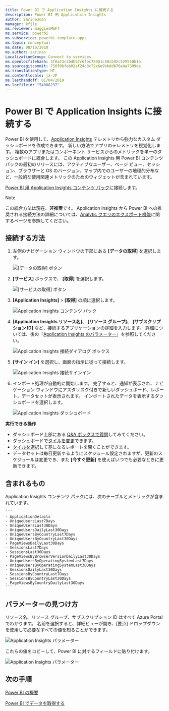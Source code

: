 ```yaml
---
title: Power BI で Application Insights に接続する
description: Power BI 用 Application Insights
author: SarinaJoan
manager: kfile
ms.reviewer: maggiesMSFT
ms.service: powerbi
ms.subservice: powerbi-template-apps
ms.topic: conceptual
ms.date: 08/10/2018
ms.author: sarinas
LocalizationGroup: Connect to services
ms.openlocfilehash: 3f0a23c2bdb97c6fbc75981c40cb92c529550b1b
ms.sourcegitcommit: 750f0bfab02af24c8c72e6e9bbdd876e4a7399de
ms.translationtype: HT
ms.contentlocale: ja-JP
ms.lasthandoff: 01/04/2019
ms.locfileid: "54008237"
---
```

# <a name="connect-to-application-insights-with-power-bi"></a>Power BI で Application Insights に接続する
Power BI を使用して、[Application Insights](/azure/application-insights/app-insights-overview/) テレメトリから強力なカスタム ダッシュボードを作成できます。 新しい方法でアプリのテレメトリを視覚化します。 複数のアプリまたはコンポーネント サービスからのメトリックを単一のダッシュボードに統合します。 この Application Insights 用 Power BI コンテンツ パックの最初のリリースには、アクティブなユーザー、ページ ビュー、セッション、ブラウザーと OS のバージョン、マップ内でのユーザーの地理的分布など、一般的な使用関連メトリックのためのウィジェットが含まれています。

[Power BI 用 Application Insights コンテンツ パック](https://app.powerbi.com/getdata/services/application-insights)に接続します。

>[!NOTE]
>この統合方法は現在、**非推奨**です。 Application Insights から Power BI への推奨される接続方法の詳細については、[Analytic クエリのエクスポート機能](https://docs.microsoft.com/azure/application-insights/app-insights-export-power-bi#export-analytics-queries)に関するページを参照してください。

## <a name="how-to-connect"></a>接続する方法
1. 左側のナビゲーション ウィンドウの下部にある **[データの取得]** を選択します。
   
    ![[データの取得] ボタン](media/service-connect-to-application-insights/pbi_getdata.png)
2. **[サービス]** ボックスで、 **[取得]** を選択します。
   
    ![[サービスの取得] ボタン](media/service-connect-to-application-insights/pbi_getservices.png)
3. **[Application Insights]** > **[取得]** の順に選択します。
   
    ![Application Insights コンテンツ パック](media/service-connect-to-application-insights/appinsights.png)
4. **[Application Insights リソース名]**、 **[リソース グループ]**、 **[サブスクリプション ID]** など、接続するアプリケーションの詳細を入力します。 詳細については、後の「[Application Insights のパラメーター](#FindingAppInsightsParams)」を参照してください。
   
    ![Application Insights 接続ダイアログ ボックス](media/service-connect-to-application-insights/pbi_contpkappinsitconnectndialog.png)    
5. **[サイン イン]** を選択し、画面の指示に従って接続します。
   
    ![Application Insights 接続サインイン](media/service-connect-to-application-insights/pbi_contpkappinsitconnectn2.png)
6. インポート処理が自動的に開始します。 完了すると、通知が表示され、ナビゲーション ウィンドウにアスタリスク付きで新しいダッシュボード、レポート、データセットが表示されます。  インポートされたデータを表示するダッシュボードを選択します。
   
    ![Application Insights ダッシュボード](media/service-connect-to-application-insights/pbi_contpkappinsitdash.png)

**実行できる操作**

* ダッシュボード上部にある [Q&A ボックスで質問](consumer/end-user-q-and-a.md)してみてください。
* ダッシュボードで[タイルを変更](service-dashboard-edit-tile.md)できます。
* [タイルを選択](consumer/end-user-tiles.md)して基になるレポートを開くことができます。
* データセットは毎日更新するようにスケジュール設定されますが、更新のスケジュールは変更でき、また **[今すぐ更新]** を使えばいつでも必要なときに更新できます。

## <a name="whats-included"></a>含まれるもの
Application Insights コンテンツ パックには、次のテーブルとメトリックが含まれています。  

    ´´´
    - ApplicationDetails  
    - UniqueUsersLast7Days   
    - UniqueUsersLast30Days   
    - UniqueUsersDailyLast30Days  
    - UniqueUsersByCountryLast7Days  
    - UniqueUsersByCountryLast30Days   
    - PageViewsDailyLast30Days   
    - SessionsLast7Days   
    - SessionsLast30Days  
    - PageViewsByBrowserVersionDailyLast30Days   
    - UniqueUsersByOperatingSystemLast7Days   
    - UniqueUsersByOperatingSystemLast30Days    
    - SessionsDailyLast30Days   
    - SessionsByCountryLast7Days   
    - SessionsByCountryLast30Days   
    - PageViewsByCountryDailyLast30Days  
    ´´´ 

<a name="FindingAppInsightsParams"></a>

## <a name="finding-parameters"></a>パラメーターの見つけ方
リソース名、リソース グループ、サブスクリプション ID はすべて Azure Portal でわかります。 名前を選択すると、詳細ビューが開き、[要点] ドロップダウンを使用して必要なすべての値を知ることができます。

![Application Insights パラメーター](media/service-connect-to-application-insights/pbi_contpkappinsitparams.png)

これらの値をコピーして、Power BI に対するフィールドに貼り付けます。

![Application Insights パラメーター](media/service-connect-to-application-insights/pbi_contpkappinsitparam2.png)

## <a name="next-steps"></a>次の手順
[Power BI の概要](service-get-started.md)

[Power BI でデータを取得する](service-get-data.md)

